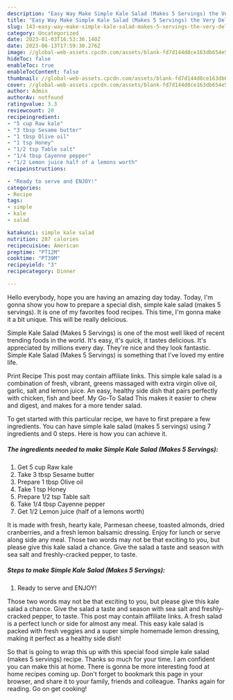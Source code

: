 ```yaml
---
description: "Easy Way Make Simple Kale Salad (Makes 5 Servings) the Very Delicious}"
title: "Easy Way Make Simple Kale Salad (Makes 5 Servings) the Very Delicious}"
slug: 143-easy-way-make-simple-kale-salad-makes-5-servings-the-very-delicious
category: Uncategorized
date: 2023-01-03T16:53:36.140Z
date: 2023-06-13T17:59:30.276Z
image: //global-web-assets.cpcdn.com/assets/blank-fd7d144d8ce163db654e5a02c40b08a2775adb7897d16e4062681dc7e1b2800f.png
hideToc: false
enableToc: true
enableTocContent: false
thumbnail: //global-web-assets.cpcdn.com/assets/blank-fd7d144d8ce163db654e5a02c40b08a2775adb7897d16e4062681dc7e1b2800f.png
cover: //global-web-assets.cpcdn.com/assets/blank-fd7d144d8ce163db654e5a02c40b08a2775adb7897d16e4062681dc7e1b2800f.png
author: Admin
authorAv: notfound
ratingvalue: 3.3
reviewcount: 20
recipeingredient:
- "5 cup Raw kale"
- "3 tbsp Sesame butter"
- "1 tbsp Olive oil"
- "1 tsp Honey"
- "1/2 tsp Table salt"
- "1/4 tbsp Cayenne pepper"
- "1/2 Lemon juice half of a lemons worth"
recipeinstructions:

- "Ready to serve and ENJOY!"
categories:
- Recipe
tags:
- simple
- kale
- salad

katakunci: simple kale salad 
nutrition: 287 calories
recipecuisine: American
preptime: "PT12M"
cooktime: "PT39M"
recipeyield: "3"
recipecategory: Dinner

---
```



Hello everybody, hope you are having an amazing day today. Today, I'm gonna show you how to prepare a special dish, simple kale salad (makes 5 servings). It is one of my favorites food recipes. This time, I'm gonna make it a bit unique. This will be really delicious.

Simple Kale Salad (Makes 5 Servings) is one of the most well liked of recent trending foods in the world. It's easy, it's quick, it tastes delicious. It's appreciated by millions every day. They're nice and they look fantastic. Simple Kale Salad (Makes 5 Servings) is something that I've loved my entire life.

Print Recipe This post may contain affiliate links. This simple kale salad is a combination of fresh, vibrant, greens massaged with extra virgin olive oil, garlic, salt and lemon juice. An easy, healthy side dish that pairs perfectly with chicken, fish and beef. My Go-To Salad This makes it easier to chew and digest, and makes for a more tender salad.


To get started with this particular recipe, we have to first prepare a few ingredients. You can have simple kale salad (makes 5 servings) using 7 ingredients and 0 steps. Here is how you can achieve it.

<!--inarticleads1-->

##### The ingredients needed to make Simple Kale Salad (Makes 5 Servings):

1. Get 5 cup Raw kale
1. Take 3 tbsp Sesame butter
1. Prepare 1 tbsp Olive oil
1. Take 1 tsp Honey
1. Prepare 1/2 tsp Table salt
1. Take 1/4 tbsp Cayenne pepper
1. Get 1/2 Lemon juice (half of a lemons worth)


It is made with fresh, hearty kale, Parmesan cheese, toasted almonds, dried cranberries, and a fresh lemon balsamic dressing. Enjoy for lunch or serve along side any meal. Those two words may not be that exciting to you, but please give this kale salad a chance. Give the salad a taste and season with sea salt and freshly-cracked pepper, to taste. 

<!--inarticleads2-->

##### Steps to make Simple Kale Salad (Makes 5 Servings):


1. Ready to serve and ENJOY!

Those two words may not be that exciting to you, but please give this kale salad a chance. Give the salad a taste and season with sea salt and freshly-cracked pepper, to taste. This post may contain affiliate links. A fresh salad is a perfect lunch or side for almost any meal. This easy kale salad is packed with fresh veggies and a super simple homemade lemon dressing, making it perfect as a healthy side dish! 

So that is going to wrap this up with this special food simple kale salad (makes 5 servings) recipe. Thanks so much for your time. I am confident you can make this at home. There is gonna be more interesting food at home recipes coming up. Don't forget to bookmark this page in your browser, and share it to your family, friends and colleague. Thanks again for reading. Go on get cooking!
